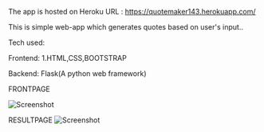 The app is hosted on Heroku
URL :  https://quotemaker143.herokuapp.com/


This is simple web-app which generates quotes based on user's input..

Tech used:


Frontend:
1.HTML,CSS,BOOTSTRAP

Backend:
Flask(A python web framework)

FRONTPAGE

 ![Screenshot](https://user-images.githubusercontent.com/60188244/106910923-b26ff800-6727-11eb-9446-b546cb271f05.png)


RESULTPAGE
 ![Screenshot](https://user-images.githubusercontent.com/60188244/106911142-e814e100-6727-11eb-9a85-9821e23e97d8.png)
